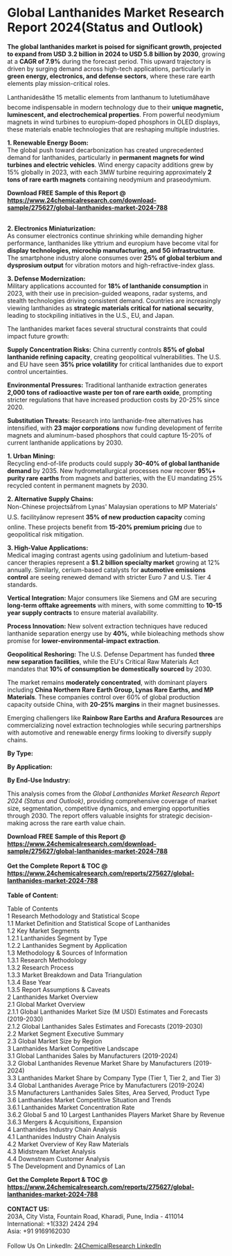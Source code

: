 <h1>Global Lanthanides Market Research Report 2024(Status and Outlook)</h1><p><strong>The global lanthanides market is poised for significant growth, projected to expand from USD 3.2 billion in 2024 to USD 5.8 billion by 2030</strong>, growing at a <strong>CAGR of 7.9%</strong> during the forecast period. This upward trajectory is driven by surging demand across high-tech applications, particularly in <strong>green energy, electronics, and defense sectors</strong>, where these rare earth elements play mission-critical roles.</p><p>Lanthanidesâthe 15 metallic elements from lanthanum to lutetiumâhave become indispensable in modern technology due to their <strong>unique magnetic, luminescent, and electrochemical properties</strong>. From powerful neodymium magnets in wind turbines to europium-doped phosphors in OLED displays, these materials enable technologies that are reshaping multiple industries.</p><p><strong>1. Renewable Energy Boom:</strong><br>
The global push toward decarbonization has created unprecedented demand for lanthanides, particularly in <strong>permanent magnets for wind turbines and electric vehicles</strong>. Wind energy capacity additions grew by 15% globally in 2023, with each 3MW turbine requiring approximately <strong>2 tons of rare earth magnets</strong> containing neodymium and praseodymium.</p><div><b>Download FREE Sample of this Report @ 
            <a href="https://www.24chemicalresearch.com/download-sample/275627/global-lanthanides-market-2024-788">
            https://www.24chemicalresearch.com/download-sample/275627/global-lanthanides-market-2024-788</a></b></div><br><p><strong>2. Electronics Miniaturization:</strong><br>
As consumer electronics continue shrinking while demanding higher performance, lanthanides like yttrium and europium have become vital for <strong>display technologies, microchip manufacturing, and 5G infrastructure</strong>. The smartphone industry alone consumes over <strong>25% of global terbium and dysprosium output</strong> for vibration motors and high-refractive-index glass.</p><p><strong>3. Defense Modernization:</strong><br>
Military applications accounted for <strong>18% of lanthanide consumption</strong> in 2023, with their use in precision-guided weapons, radar systems, and stealth technologies driving consistent demand. Countries are increasingly viewing lanthanides as <strong>strategic materials critical for national security</strong>, leading to stockpiling initiatives in the U.S., EU, and Japan.</p><p>The lanthanides market faces several structural constraints that could impact future growth:</p><p><strong>Supply Concentration Risks:</strong> China currently controls <strong>85% of global lanthanide refining capacity</strong>, creating geopolitical vulnerabilities. The U.S. and EU have seen <strong>35% price volatility</strong> for critical lanthanides due to export control uncertainties.</p><p><strong>Environmental Pressures:</strong> Traditional lanthanide extraction generates <strong>2,000 tons of radioactive waste per ton of rare earth oxide</strong>, prompting stricter regulations that have increased production costs by 20-25% since 2020.</p><p><strong>Substitution Threats:</strong> Research into lanthanide-free alternatives has intensified, with <strong>23 major corporations</strong> now funding development of ferrite magnets and aluminum-based phosphors that could capture 15-20% of current lanthanide applications by 2030.</p><p><strong>1. Urban Mining:</strong><br>
Recycling end-of-life products could supply <strong>30-40% of global lanthanide demand</strong> by 2035. New hydrometallurgical processes now recover <strong>95%+ purity rare earths</strong> from magnets and batteries, with the EU mandating 25% recycled content in permanent magnets by 2030.</p><p><strong>2. Alternative Supply Chains:</strong><br>
Non-Chinese projectsâfrom Lynas' Malaysian operations to MP Materials' U.S. facilityânow represent <strong>35% of new production capacity</strong> coming online. These projects benefit from <strong>15-20% premium pricing</strong> due to geopolitical risk mitigation.</p><p><strong>3. High-Value Applications:</strong><br>
Medical imaging contrast agents using gadolinium and lutetium-based cancer therapies represent a <strong>$1.2 billion specialty market</strong> growing at 12% annually. Similarly, cerium-based catalysts for <strong>automotive emissions control</strong> are seeing renewed demand with stricter Euro 7 and U.S. Tier 4 standards.</p><p><strong>Vertical Integration:</strong> Major consumers like Siemens and GM are securing <strong>long-term offtake agreements</strong> with miners, with some committing to <strong>10-15 year supply contracts</strong> to ensure material availability.</p><p><strong>Process Innovation:</strong> New solvent extraction techniques have reduced lanthanide separation energy use by <strong>40%</strong>, while bioleaching methods show promise for <strong>lower-environmental-impact extraction</strong>.</p><p><strong>Geopolitical Reshoring:</strong> The U.S. Defense Department has funded <strong>three new separation facilities</strong>, while the EU's Critical Raw Materials Act mandates that <strong>10% of consumption be domestically sourced</strong> by 2030.</p><p>The market remains <strong>moderately concentrated</strong>, with dominant players including <strong>China Northern Rare Earth Group, Lynas Rare Earths, and MP Materials</strong>. These companies control over 60% of global production capacity outside China, with <strong>20-25% margins</strong> in their magnet businesses.</p><p>Emerging challengers like <strong>Rainbow Rare Earths and Arafura Resources</strong> are commercializing novel extraction technologies while securing partnerships with automotive and renewable energy firms looking to diversify supply chains.</p><p><strong>By Type:</strong></p><p><strong>By Application:</strong></p><p><strong>By End-Use Industry:</strong></p><p>This analysis comes from the <em>Global Lanthanides Market Research Report 2024 (Status and Outlook)</em>, providing comprehensive coverage of market size, segmentation, competitive dynamics, and emerging opportunities through 2030. The report offers valuable insights for strategic decision-making across the rare earth value chain.</p><div><b>Download FREE Sample of this Report @ 
            <a href="https://www.24chemicalresearch.com/download-sample/275627/global-lanthanides-market-2024-788">
            https://www.24chemicalresearch.com/download-sample/275627/global-lanthanides-market-2024-788</a></b></div><br><div><b>Get the Complete Report & TOC @ 
            <a href="https://www.24chemicalresearch.com/reports/275627/global-lanthanides-market-2024-788">
            https://www.24chemicalresearch.com/reports/275627/global-lanthanides-market-2024-788</a></b></div><br>
            <b>Table of Content:</b><p>Table of Contents<br />
1 Research Methodology and Statistical Scope<br />
1.1 Market Definition and Statistical Scope of Lanthanides<br />
1.2 Key Market Segments<br />
1.2.1 Lanthanides Segment by Type<br />
1.2.2 Lanthanides Segment by Application<br />
1.3 Methodology & Sources of Information<br />
1.3.1 Research Methodology<br />
1.3.2 Research Process<br />
1.3.3 Market Breakdown and Data Triangulation<br />
1.3.4 Base Year<br />
1.3.5 Report Assumptions & Caveats<br />
2 Lanthanides Market Overview<br />
2.1 Global Market Overview<br />
2.1.1 Global Lanthanides Market Size (M USD) Estimates and Forecasts (2019-2030)<br />
2.1.2 Global Lanthanides Sales Estimates and Forecasts (2019-2030)<br />
2.2 Market Segment Executive Summary<br />
2.3 Global Market Size by Region<br />
3 Lanthanides Market Competitive Landscape<br />
3.1 Global Lanthanides Sales by Manufacturers (2019-2024)<br />
3.2 Global Lanthanides Revenue Market Share by Manufacturers (2019-2024)<br />
3.3 Lanthanides Market Share by Company Type (Tier 1, Tier 2, and Tier 3)<br />
3.4 Global Lanthanides Average Price by Manufacturers (2019-2024)<br />
3.5 Manufacturers Lanthanides Sales Sites, Area Served, Product Type<br />
3.6 Lanthanides Market Competitive Situation and Trends<br />
3.6.1 Lanthanides Market Concentration Rate<br />
3.6.2 Global 5 and 10 Largest Lanthanides Players Market Share by Revenue<br />
3.6.3 Mergers & Acquisitions, Expansion<br />
4 Lanthanides Industry Chain Analysis<br />
4.1 Lanthanides Industry Chain Analysis<br />
4.2 Market Overview of Key Raw Materials<br />
4.3 Midstream Market Analysis<br />
4.4 Downstream Customer Analysis<br />
5 The Development and Dynamics of Lan</p><div><b>Get the Complete Report & TOC @ 
            <a href="https://www.24chemicalresearch.com/reports/275627/global-lanthanides-market-2024-788">
            https://www.24chemicalresearch.com/reports/275627/global-lanthanides-market-2024-788</a></b></div><br><b>CONTACT US:</b><br>
            203A, City Vista, Fountain Road, Kharadi, Pune, India - 411014<br>
            International: +1(332) 2424 294<br>
            Asia: +91 9169162030 <br><br>
            Follow Us On LinkedIn: <a href="https://www.linkedin.com/company/24chemicalresearch/">24ChemicalResearch LinkedIn</a>